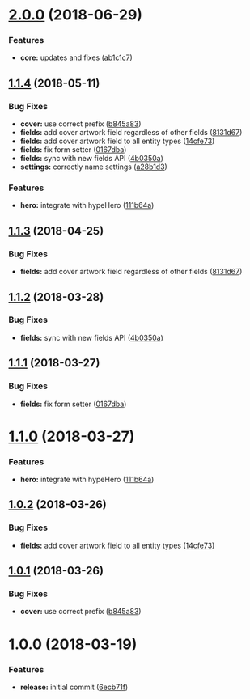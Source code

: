 <a name="2.0.0"></a>
# [2.0.0](https://github.com/hypeJunctionPro/Elgg3-hypeIllustration/compare/1.1.4...2.0.0) (2018-06-29)


### Features

* **core:** updates and fixes ([ab1c1c7](https://github.com/hypeJunctionPro/Elgg3-hypeIllustration/commit/ab1c1c7))



<a name="1.1.4"></a>
## [1.1.4](https://github.com/hypeJunctionPro/Elgg3-hypeIllustration/compare/1.0.0...1.1.4) (2018-05-11)


### Bug Fixes

* **cover:** use correct prefix ([b845a83](https://github.com/hypeJunctionPro/Elgg3-hypeIllustration/commit/b845a83))
* **fields:** add cover artwork field regardless of other fields ([8131d67](https://github.com/hypeJunctionPro/Elgg3-hypeIllustration/commit/8131d67))
* **fields:** add cover artwork field to all entity types ([14cfe73](https://github.com/hypeJunctionPro/Elgg3-hypeIllustration/commit/14cfe73))
* **fields:** fix form setter ([0167dba](https://github.com/hypeJunctionPro/Elgg3-hypeIllustration/commit/0167dba))
* **fields:** sync with new fields API ([4b0350a](https://github.com/hypeJunctionPro/Elgg3-hypeIllustration/commit/4b0350a))
* **settings:** correctly name settings ([a28b1d3](https://github.com/hypeJunctionPro/Elgg3-hypeIllustration/commit/a28b1d3))


### Features

* **hero:** integrate with hypeHero ([111b64a](https://github.com/hypeJunctionPro/Elgg3-hypeIllustration/commit/111b64a))



<a name="1.1.3"></a>
## [1.1.3](https://github.com/hypeJunctionPro/Elgg3-hypeIllustration/compare/1.1.2...1.1.3) (2018-04-25)


### Bug Fixes

* **fields:** add cover artwork field regardless of other fields ([8131d67](https://github.com/hypeJunctionPro/Elgg3-hypeIllustration/commit/8131d67))



<a name="1.1.2"></a>
## [1.1.2](https://github.com/hypeJunctionPro/Elgg3-hypeIllustration/compare/1.1.1...1.1.2) (2018-03-28)


### Bug Fixes

* **fields:** sync with new fields API ([4b0350a](https://github.com/hypeJunctionPro/Elgg3-hypeIllustration/commit/4b0350a))



<a name="1.1.1"></a>
## [1.1.1](https://github.com/hypeJunctionPro/Elgg3-hypeIllustration/compare/1.1.0...1.1.1) (2018-03-27)


### Bug Fixes

* **fields:** fix form setter ([0167dba](https://github.com/hypeJunctionPro/Elgg3-hypeIllustration/commit/0167dba))



<a name="1.1.0"></a>
# [1.1.0](https://github.com/hypeJunctionPro/Elgg3-hypeIllustration/compare/1.0.2...1.1.0) (2018-03-27)


### Features

* **hero:** integrate with hypeHero ([111b64a](https://github.com/hypeJunctionPro/Elgg3-hypeIllustration/commit/111b64a))



<a name="1.0.2"></a>
## [1.0.2](https://github.com/hypeJunctionPro/Elgg3-hypeIllustration/compare/1.0.1...1.0.2) (2018-03-26)


### Bug Fixes

* **fields:** add cover artwork field to all entity types ([14cfe73](https://github.com/hypeJunctionPro/Elgg3-hypeIllustration/commit/14cfe73))



<a name="1.0.1"></a>
## [1.0.1](https://github.com/hypeJunctionPro/Elgg3-hypeIllustration/compare/1.0.0...1.0.1) (2018-03-26)


### Bug Fixes

* **cover:** use correct prefix ([b845a83](https://github.com/hypeJunctionPro/Elgg3-hypeIllustration/commit/b845a83))



<a name="1.0.0"></a>
# 1.0.0 (2018-03-19)


### Features

* **release:** initial commit ([6ecb71f](https://github.com/hypeJunctionPro/Elgg3-hypeIllustration/commit/6ecb71f))



